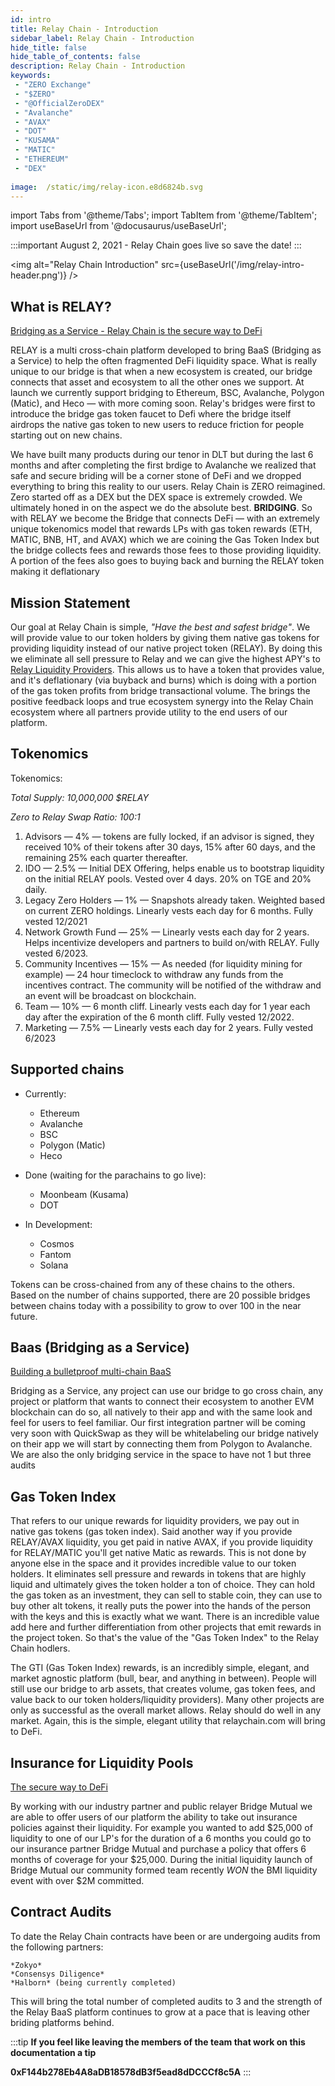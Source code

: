 ```yaml
---
id: intro 
title: Relay Chain - Introduction
sidebar_label: Relay Chain - Introduction
hide_title: false
hide_table_of_contents: false
description: Relay Chain - Introduction
keywords:  
 - "ZERO Exchange"
 - "$ZERO"
 - "@OfficialZeroDEX"
 - "Avalanche"
 - "AVAX"
 - "DOT"
 - "KUSAMA"
 - "MATIC"
 - "ETHEREUM"
 - "DEX"
 
image:  /static/img/relay-icon.e8d6824b.svg
---
```

import Tabs from '@theme/Tabs';
import TabItem from '@theme/TabItem';
import useBaseUrl from '@docusaurus/useBaseUrl';

:::important
August 2, 2021 - Relay Chain goes live so save the date!
:::

<img alt="Relay Chain Introduction" src={useBaseUrl('/img/relay-intro-header.png')} />

## What is RELAY?
 
[Bridging as a Service - Relay Chain is the secure way to DeFi](https://www.youtube.com/watch?v=NCZooRzXUQw)

RELAY is a multi cross-chain platform developed to bring BaaS (Bridging as a Service) to help the often fragmented DeFi liquidity space. 
What is really unique to our bridge is that when a new ecosystem is created, our bridge connects that asset and ecosystem to all the other ones we support.
At launch we currently support bridging to Ethereum, BSC, Avalanche, Polygon (Matic), and Heco — with more coming soon. 
Relay's bridges were first to introduce the bridge gas token faucet to Defi where the bridge itself airdrops the native gas token to new users to reduce friction for people starting out on new chains.

We have built many products during our tenor in DLT but during the last 6 months and after completing the first brdige to Avalanche we realized that safe and secure briding will be a corner stone of DeFi and we dropped everything to bring this reality to our users.
Relay Chain is ZERO reimagined. Zero started off as a DEX but the DEX space is extremely crowded. We ultimately honed in on the aspect we do the absolute best. **BRIDGING**. 
So with RELAY we become the Bridge that connects DeFi — with an extremely unique tokenomics model that rewards LPs with gas token rewards (ETH, MATIC, BNB, HT, and AVAX) which we are coining the Gas Token Index but the bridge collects fees and rewards those fees to those providing liquidity. 
A portion of the fees also goes to buying back and burning the RELAY token making it deflationary

## Mission Statement

Our goal at Relay Chain is simple, *"Have the best and safest bridge"*. 
We will provide value to our token holders by giving them native gas tokens for providing liquidity instead of our native project token (RELAY). 
By doing this we eliminate all sell pressure to Relay and we can give the highest APY's to [Relay Liquidity Providers](faq/liquidity-pools). 
This allows us to have a token that provides value, and it's deflationary (via buyback and burns) which is doing with a portion of the gas token profits from bridge transactional volume. 
The brings the positive feedback loops and true ecosystem synergy into the Relay Chain ecosystem where all partners provide utility to the end users of our platform.

## Tokenomics

Tokenomics:

*Total Supply: 10,000,000 $RELAY*

*Zero to Relay Swap Ratio: 100:1*

1. Advisors — 4% — tokens are fully locked, if an advisor is signed, they received 10% of their tokens after 30 days, 15% after 60 days, and the remaining 25% each quarter thereafter.
1. IDO — 2.5% — Initial DEX Offering, helps enable us to bootstrap liquidity on the initial RELAY pools. Vested over 4 days. 20% on TGE and 20% daily.
1. Legacy Zero Holders — 1% — Snapshots already taken. Weighted based on current ZERO holdings. Linearly vests each day for 6 months. Fully vested 12/2021
1. Network Growth Fund — 25% — Linearly vests each day for 2 years. Helps incentivize developers and partners to build on/with RELAY. Fully vested 6/2023.
1. Community Incentives — 15% — As needed (for liquidity mining for example) — 24 hour timeclock to withdraw any funds from the incentives contract. The community will be notified of the withdraw and an event will be broadcast on blockchain.
1. Team — 10% — 6 month cliff. Linearly vests each day for 1 year each day after the expiration of the 6 month cliff. Fully vested 12/2022.
1. Marketing — 7.5% — Linearly vests each day for 2 years. Fully vested 6/2023


## Supported chains  

* Currently:  
  * Ethereum
  * Avalanche
  * BSC
  * Polygon (Matic)
  * Heco

* Done (waiting for the parachains to go live): 
  * Moonbeam (Kusama)
  * DOT

* In Development:
  * Cosmos
  * Fantom
  * Solana

Tokens can be cross-chained from any of these chains to the others.  
Based on the number of chains supported, there are 20 possible bridges between chains today with a possibility to grow to over 100 in the near future.

## Baas (Bridging as a Service)

[Building a bulletproof multi-chain BaaS](https://www.youtube.com/watch?v=AQ-rdZYDnpY)

Bridging as a Service, any project can use our bridge to go cross chain, any project or platform that wants to connect their ecosystem to another EVM blockchain can do so, all natively to their app and with the same look and feel for users to feel familiar. 
Our first integration partner will be coming very soon with QuickSwap as they will be whitelabeling our bridge natively on their app we will start by connecting them from Polygon to Avalanche. We are also the only bridging service in the space to have not 1 but three audits 

## Gas Token Index

That refers to our unique rewards for liquidity providers, we pay out in native gas tokens (gas token index). Said another way if you provide RELAY/AVAX liquidity, you get paid in native AVAX, if you provide liquidity for RELAY/MATIC you'll get native Matic as rewards. 
This is not done by anyone else in the space and it provides incredible value to our token holders. It eliminates sell pressure and rewards in tokens that are highly liquid and ultimately gives the token holder a ton of choice. 
They can hold the gas token as an investment, they can sell to stable coin, they can use to buy other alt tokens, it really puts the power into the hands of the person with the keys and this is exactly what we want. 
There is an incredible value add here and further differentiation from other projects that emit rewards in the project token. So that's the value of the "Gas Token Index" to the Relay Chain hodlers.

The GTI (Gas Token Index) rewards, is an incredibly simple, elegant, and market agnostic platform (bull, bear, and anything in between). 
People will still use our bridge to arb assets, that creates volume, gas token fees, and value back to our token holders/liquidity providers). Many other projects are only as successful as the overall market allows. Relay should do well in any market. Again, this is the simple, elegant utility that relaychain.com will bring to DeFi.

## Insurance for Liquidity Pools

[The secure way to DeFi](https://www.youtube.com/watch?v=PKdkLm-EDng)

By working with our industry partner and public relayer Bridge Mutual we are able to offer users of our platform the ability to take out insurance policies against their liquidity. 
For example you wanted to add $25,000 of liquidity to one of our LP's for the duration of a 6 months you could go to our insurance partner Bridge Mutual and purchase a policy that offers 6 months of coverage for your $25,000. 
During the initial liquidity launch of Bridge Mutual our community formed team recently *WON* the BMI liquidity event with over $2M committed.

## Contract Audits

To date the Relay Chain contracts have been or are undergoing audits from the following partners:

	*Zokyo*
	*Consensys Diligence*
	*Halborn* (being currently completed)
	
This will bring the total number of completed audits to 3 and the strength of the Relay BaaS platform continues to grow at a pace that is leaving other briding platforms behind.


<!--truncate-->
:::tip
**If you feel like leaving the members of the team that work on this documentation a tip**

**0xF144b278Eb4A8aDB18578dB3f5ead8dDCCCf8c5A**
:::